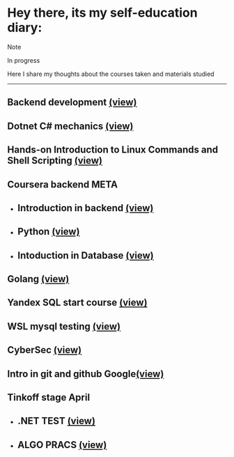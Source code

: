 # Hey there, its my self-education diary:

> [!NOTE]
> In progress

Here I share my thoughts about the courses taken and materials studied
***
## Backend development [(view)][token1]
## Dotnet C# mechanics [(view)][token2]
## Hands-on Introduction to Linux Commands and Shell Scripting [(view)][token9]
## Coursera backend META
* ## Introduction in backend [(view)][token3]
* ## Python [(view)][token6]
* ## Intoduction in Database [(view)][token11]
## Golang [(view)][token4]
## Yandex SQL start course [(view)][token12]
## WSL mysql testing [(view)][token13]
## CyberSec [(view)][token5]
## Intro in git and github Google[(view)][token10]
## Tinkoff stage April
* ## .NET TEST [(view)][token7]
* ## ALGO PRACS [(view)][token8]

[//]: # (LINKS)
[token1]:docs/backend.md
[token2]:docs/Dotnetmech.md
[token3]:docs/Intro_in_backend.md
[token4]:docs/Golang.md
[token5]:docs/CyberSec.md
[token6]:docs/Python_coursera.md
[token7]:docs/tinkstage.md
[token8]:docs/tinkstagealgo.md
[token9]:docs/shellscripting.md
[token10]:docs/gitgoogle.md
[token11]:docs/db.md
[token12]:docs/yandexdb.md
[token13]:docs/MYSQLWSL.md

